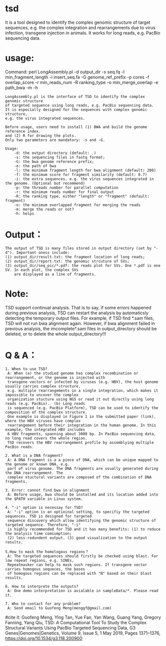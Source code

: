 # tsd
It is a tool designed to identify the complex genomic structure of target sequences,
e.g. the complex integration and rearrangements due to virus infection, transgene 
injection in animals. It works for long reads, e.g. PacBio sequencing data.
# usage:

 Command: perl LongAssembly.pl -d output_dir -s seq.fq -l min_fragment_length
                  -i insert_seq.fa -G genome_ref_prefix -p cores -f overlap_score
                  -r min_reads_num -R ranking_type -o min_merge_overlap -e path_bwa
                  -m -h
				  
    LongAssembly.pl is the interface of TSD to identify the complex genomic structure 
	of targeted sequence using long reads, e.g. PacBio sequencing data.
    It is especially designed for the sequences with complex genomic structure, 
	e.g. the virus integrated sequences. 
	
	Before usage, users need to install (1) BWA and build the genome reference index.
	and (2) R for drawing the plots.
	Only two parameters are mandatory: -s and -G.
	
    Usage:
        -d: the output directory (default: .)
        -s: the sequencing files in fastq format;
        -G: the bwa genome reference prefix;
        -e: the path of bwa
        -l: the minimum fragment length for bwa alignment (default: 200)
        -f: the minimum score for fragment similarity (default: 0.7)
        -i: the extra sequences, e.g. the virus sequences integrated in the genome. (Optional but recommend)
        -p: the threads number for parallel computation
        -r: the minimum reads number for final output
        -R: the ranking type, either "length" or "fragment" (default: fragment)
        -o: the minimum overlapped fragment for merging the reads
        -m: merge the reads or not?
        -h: helps
	
# Output：

    The output of TSD is many files stored in output directory (set by "-d"). Important oness include:
    (1) output_dir/result.txt: the fragment location of long reads;
    (2) output_dir/report.txt: the genomic strcuture of SVs;
    (3) output_dir/seq_pic/*.pdf: the reads plot for SVs. One *.pdf is one SV. In each plot, the complex SVs
        are displayed as a line of fragments. 
    
# Note:

   TSD support continual analysis. That is to say, if some errors happened during previous analysis, TSD can
   restart the analysis by automaticsly detecting the temporary output files. For example, if TSD find \*.sam
   files, TSD will not run bwa alignment again. However, if bwa alignment failed in previous analysis, the 
   imcomplete\*.sam files in output_directory should be deleted, or to delete the whole output_directory!!! 

# Q & A：
    1. When to use TSD?
     A: When (a) the studied genome has complex recombination or rearrangement, or the genome is injected with 
     transgene vectors or infected by viruses (e.g. HBV), the host genome usually carries complex structure,
     e.g. multiple rearrangements in a single integration, which makes it impossible to uncover the complex 
     organization stucture using NGS or read it out directly using long reads (e.g. PacBio).  (b) Long reads 
     is sequenced (e.g. PacBio Platform), TSD can be used to identify the composition of the complex structure.
     One example is displayed in Figure 1 in the submitted paper (link), where the HBV viruses have complex 
     rearrangement before their integration in the human genome. In this example, the integrated HBV includes
     6 HBV fragments, spanning about 3000 bp. In PacBio sequencing data, no long read covers the whole region. 
     TSD recovers the HBV rearrangement profile by assemblying multiple PacBio reads. 
     
    2. What is a DNA fragment?
     A: A DNA fragment is a a piece of DNA, which can be unique mapped to the genome or known DNA, e.g. 
     part of virus genome. The DNA fragments are usually generated during the DNA rearrangement. The 
     complex stuctural variants are composed of the combination of DNA fragments.
     
    3. Error: cannot find bwa in alignment
     A: Before usage, bwa should be installed and its location added into the $PATH variable in Linux system.
    
    4. "-i" option is necessay for TSD?
     A: "-i" option is an optioinal setting, to specifiy the targeted sequences. TSD is designed for targeted 
     sequence discovery which allow identifying the genomic structure of targeted sequence. Therefore, "-i" 
     is highly recommended for TSD and it has many benefits: (1) to reduce the analysis time comsumption; 
     (2) less-redundent output. (3) good visualization to the output results.
    
    5.How to mask the homologous regions？
     A: The targeted sequences should firstly be checked using blast. For low repeat regions, e.g. SINEs, 
     Repeatmasker can help to mask such regions. If transgene vector carries homogous sequeces, the bases
     of homogous regions can be replaced with "N" based on their blast results.
     
    6. How to interprete the outputs?
     A: One demo interpretation is avialable in sampleData/*. Please read it.
     
    7. Who to contact for any problem? 
     A: Send email to Guofeng Meng(menggf@gmail.com)

#cite it:
Guofeng Meng, Ying Tan, Yue Fan, Yan Wang, Guang Yang, Gregory Fanning, Yang Qiu, TSD: A Computational Tool To Study the Complex Structural Variants Using PacBio Targeted Sequencing Data, G3 Genes|Genomes|Genetics, Volume 9, Issue 5, 1 May 2019, Pages 1371–1376, https://doi.org/10.1534/g3.118.200900
